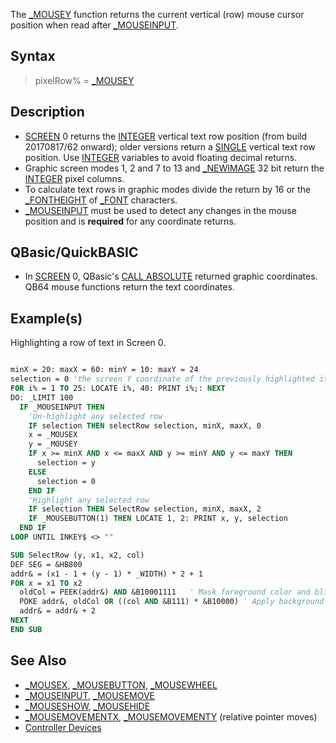 The [_MOUSEY](_MOUSEY) function returns the current vertical (row) mouse cursor position when read after [_MOUSEINPUT](_MOUSEINPUT).

## Syntax

> pixelRow% = [_MOUSEY](_MOUSEY)

## Description

* [SCREEN](SCREEN) 0 returns the [INTEGER](INTEGER) vertical text row position (from build 20170817/62 onward); older versions return a [SINGLE](SINGLE) vertical text row position. Use [INTEGER](INTEGER) variables to avoid floating decimal returns.
* Graphic screen modes 1, 2 and 7 to 13 and [_NEWIMAGE](_NEWIMAGE) 32 bit return the [INTEGER](INTEGER) pixel columns.
* To calculate text rows in graphic modes divide the return by 16 or the [_FONTHEIGHT](_FONTHEIGHT) of [_FONT](_FONT) characters.
* [_MOUSEINPUT](_MOUSEINPUT) must be used to detect any changes in the mouse position and is **required** for any coordinate returns.

## QBasic/QuickBASIC

* In [SCREEN](SCREEN) 0, QBasic's [CALL ABSOLUTE](CALL-ABSOLUTE) returned graphic coordinates. QB64 mouse functions return the text coordinates. 

## Example(s)

Highlighting a row of text in Screen 0.

```vb

minX = 20: maxX = 60: minY = 10: maxY = 24
selection = 0 'the screen Y coordinate of the previously highlighted item
FOR i% = 1 TO 25: LOCATE i%, 40: PRINT i%;: NEXT
DO: _LIMIT 100
  IF _MOUSEINPUT THEN
    'Un-highlight any selected row
    IF selection THEN selectRow selection, minX, maxX, 0
    x = _MOUSEX
    y = _MOUSEY
    IF x >= minX AND x <= maxX AND y >= minY AND y <= maxY THEN
      selection = y
    ELSE
      selection = 0
    END IF
    'Highlight any selected row
    IF selection THEN SelectRow selection, minX, maxX, 2 
    IF _MOUSEBUTTON(1) THEN LOCATE 1, 2: PRINT x, y, selection 
  END IF
LOOP UNTIL INKEY$ <> ""

SUB SelectRow (y, x1, x2, col)
DEF SEG = &HB800
addr& = (x1 - 1 + (y - 1) * _WIDTH) * 2 + 1
FOR x = x1 TO x2
  oldCol = PEEK(addr&) AND &B10001111   ' Mask foreground color and blink bit
  POKE addr&, oldCol OR ((col AND &B111) * &B10000) ' Apply background color
  addr& = addr& + 2
NEXT
END SUB 

```

## See Also

* [_MOUSEX](_MOUSEX), [_MOUSEBUTTON](_MOUSEBUTTON), [_MOUSEWHEEL](_MOUSEWHEEL)
* [_MOUSEINPUT](_MOUSEINPUT), [_MOUSEMOVE](_MOUSEMOVE)
* [_MOUSESHOW](_MOUSESHOW), [_MOUSEHIDE](_MOUSEHIDE)
* [_MOUSEMOVEMENTX](_MOUSEMOVEMENTX), [_MOUSEMOVEMENTY](_MOUSEMOVEMENTY) (relative pointer moves) 
* [Controller Devices](Controller-Devices)
